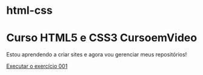 # html-css
<h1>Curso HTML5 e CSS3 CursoemVideo</h1>


Estou aprendendo a criar sites e agora vou gerenciar meus repositórios!

<a href="https://thurzimzk.github.io/html-css/exercicios/ex001/index.html">Executar o exercício 001</a> 
